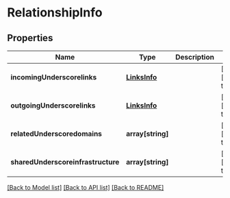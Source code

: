 # RelationshipInfo

## Properties
Name | Type | Description | Notes
------------ | ------------- | ------------- | -------------
**incomingUnderscorelinks** | [**LinksInfo**](LinksInfo.md) |  | [optional] [default to null]
**outgoingUnderscorelinks** | [**LinksInfo**](LinksInfo.md) |  | [optional] [default to null]
**relatedUnderscoredomains** | **array[string]** |  | [optional] [default to null]
**sharedUnderscoreinfrastructure** | **array[string]** |  | [optional] [default to null]

[[Back to Model list]](../README.md#documentation-for-models) [[Back to API list]](../README.md#documentation-for-api-endpoints) [[Back to README]](../README.md)


